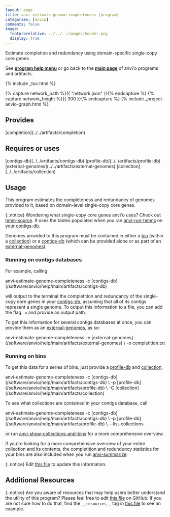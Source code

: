 ```yaml
---
layout: page
title: anvi-estimate-genome-completeness [program]
categories: [anvio]
comments: false
image:
  featurerelative: ../../../images/header.png
  display: true
---
```


Estimate completion and redundancy using domain-specific single-copy core genes.

See **[program help menu](../../../vignette#anvi-estimate-genome-completeness)** or go back to the **[main page](../../)** of anvi'o programs and artifacts.


{% include _toc.html %}
<div id="svg" class="subnetwork"></div>
{% capture network_path %}{{ "network.json" }}{% endcapture %}
{% capture network_height %}{{ 300 }}{% endcapture %}
{% include _project-anvio-graph.html %}


## Provides

<p style="text-align: left" markdown="1"><span class="artifact-p">[completion](../../artifacts/completion)</span></p>

## Requires or uses

<p style="text-align: left" markdown="1"><span class="artifact-r">[contigs-db](../../artifacts/contigs-db)</span> <span class="artifact-r">[profile-db](../../artifacts/profile-db)</span> <span class="artifact-r">[external-genomes](../../artifacts/external-genomes)</span> <span class="artifact-r">[collection](../../artifacts/collection)</span></p>

## Usage


This program estimates the completeness and redundancy of genomes provided to it, based on domain-level single-copy core genes. 

{:.notice}
Wondering what single-copy core genes anvi'o uses? Check out <span class="artifact-n">[hmm-source](/software/anvio/help/main/artifacts/hmm-source)</span>. It uses the tables populated when you ran <span class="artifact-n">[anvi-run-hmms](/software/anvio/help/main/programs/anvi-run-hmms)</span> on your <span class="artifact-n">[contigs-db](/software/anvio/help/main/artifacts/contigs-db)</span>. 

Genomes provided to this program must be contained in either a <span class="artifact-n">[bin](/software/anvio/help/main/artifacts/bin)</span> (within a <span class="artifact-n">[collection](/software/anvio/help/main/artifacts/collection)</span>) or a <span class="artifact-n">[contigs-db](/software/anvio/help/main/artifacts/contigs-db)</span> (which can be provided alone or as part of an <span class="artifact-n">[external-genomes](/software/anvio/help/main/artifacts/external-genomes)</span>). 

### Running on contigs databases 

For example, calling 

<div class="codeblock" markdown="1">
anvi&#45;estimate&#45;genome&#45;completeness &#45;c <span class="artifact&#45;n">[contigs&#45;db](/software/anvio/help/main/artifacts/contigs&#45;db)</span> 
</div>

will output to the terminal the completition and redundancy of the single-copy core genes in your <span class="artifact-n">[contigs-db](/software/anvio/help/main/artifacts/contigs-db)</span>, assuming that all of its contigs represent a single genome. To output this information to a file, you can add the flag `-o` and provide an output path. 

To get this information for several contigs databases at once, you can provide them as an <span class="artifact-n">[external-genomes](/software/anvio/help/main/artifacts/external-genomes)</span>, as so:

<div class="codeblock" markdown="1">
anvi&#45;estimate&#45;genome&#45;completeness &#45;e <span class="artifact&#45;n">[external&#45;genomes](/software/anvio/help/main/artifacts/external&#45;genomes)</span> \
                                  &#45;o completition.txt
</div>

### Running on bins 

To get this data for a series of bins, just provide a <span class="artifact-n">[profile-db](/software/anvio/help/main/artifacts/profile-db)</span> and <span class="artifact-n">[collection](/software/anvio/help/main/artifacts/collection)</span>. 

<div class="codeblock" markdown="1">
anvi&#45;estimate&#45;genome&#45;completeness &#45;c <span class="artifact&#45;n">[contigs&#45;db](/software/anvio/help/main/artifacts/contigs&#45;db)</span> \
                                  &#45;p <span class="artifact&#45;n">[profile&#45;db](/software/anvio/help/main/artifacts/profile&#45;db)</span> \
                                  &#45;C <span class="artifact&#45;n">[collection](/software/anvio/help/main/artifacts/collection)</span> 
</div>

To see what collections are contained in your contigs database, call 

<div class="codeblock" markdown="1">
anvi&#45;estimate&#45;genome&#45;completeness &#45;c <span class="artifact&#45;n">[contigs&#45;db](/software/anvio/help/main/artifacts/contigs&#45;db)</span> \
                                  &#45;p <span class="artifact&#45;n">[profile&#45;db](/software/anvio/help/main/artifacts/profile&#45;db)</span> \
                                  &#45;&#45;list&#45;collections
</div>

or run <span class="artifact-n">[anvi-show-collections-and-bins](/software/anvio/help/main/programs/anvi-show-collections-and-bins)</span> for a more comprehensive overview. 

If you're looking for a more comprehensive overview of your entire collection and its contents, the completition and redunduncy statistics for your bins are also included when you run <span class="artifact-n">[anvi-summarize](/software/anvio/help/main/programs/anvi-summarize)</span>. 


{:.notice}
Edit [this file](https://github.com/merenlab/anvio/tree/master/anvio/docs/programs/anvi-estimate-genome-completeness.md) to update this information.


## Additional Resources



{:.notice}
Are you aware of resources that may help users better understand the utility of this program? Please feel free to edit [this file](https://github.com/merenlab/anvio/tree/master/bin/anvi-estimate-genome-completeness) on GitHub. If you are not sure how to do that, find the `__resources__` tag in [this file](https://github.com/merenlab/anvio/blob/master/bin/anvi-interactive) to see an example.
